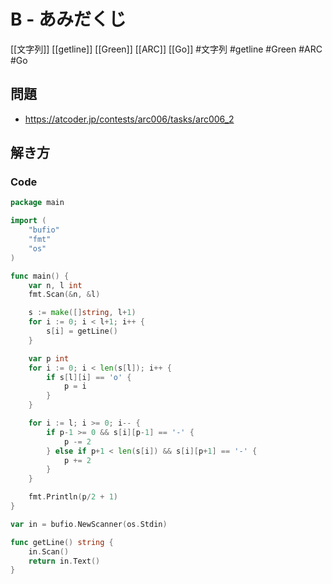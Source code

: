 # B - あみだくじ
[[文字列]] [[getline]] [[Green]] [[ARC]] [[Go]]
#文字列 #getline #Green #ARC #Go 

## 問題
- https://atcoder.jp/contests/arc006/tasks/arc006_2

## 解き方
### Code
```go
package main

import (
	"bufio"
	"fmt"
	"os"
)

func main() {
	var n, l int
	fmt.Scan(&n, &l)

	s := make([]string, l+1)
	for i := 0; i < l+1; i++ {
		s[i] = getLine()
	}

	var p int
	for i := 0; i < len(s[l]); i++ {
		if s[l][i] == 'o' {
			p = i
		}
	}

	for i := l; i >= 0; i-- {
		if p-1 >= 0 && s[i][p-1] == '-' {
			p -= 2
		} else if p+1 < len(s[i]) && s[i][p+1] == '-' {
			p += 2
		}
	}

	fmt.Println(p/2 + 1)
}

var in = bufio.NewScanner(os.Stdin)

func getLine() string {
	in.Scan()
	return in.Text()
}
```